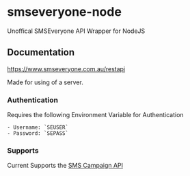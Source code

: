 # smseveryone-node

Unoffical SMSEveryone API Wrapper for NodeJS

## Documentation

<https://www.smseveryone.com.au/restapi>

Made for using of a server.

### Authentication

Requires the following Environment Variable for Authentication

    - Username: `SEUSER`
    - Password: `SEPASS`

### Supports

Current Supports the [SMS Campaign API](https://www.smseveryone.com.au/restapi#comp-kd6my2uy)
